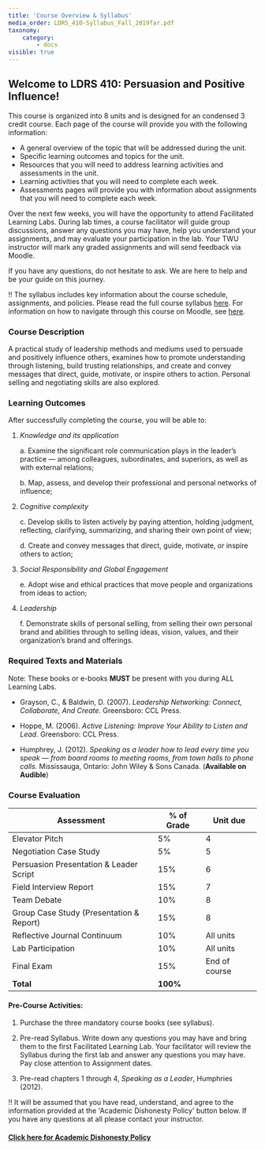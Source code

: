 ```yaml
---
title: 'Course Overview & Syllabus'
media_order: LDRS_410-Syllabus_Fall_2019far.pdf
taxonomy:
    category:
        - docs
visible: true
---
```


## Welcome to LDRS 410: Persuasion and Positive Influence!

This course is organized into 8 units and is designed for an condensed 3 credit course. Each page of the course will provide you with the following information:

* A general overview of the topic that will be addressed during the unit.
* Specific learning outcomes and topics for the unit.
* Resources that you will need to address learning activities and assessments in the unit.
* Learning activities that you will need to complete each week.
* Assessments pages will provide you with information about assignments that you will need to complete each week.

Over the next few weeks, you will have the opportunity to attend Facilitated Learning Labs. During lab times, a course facilitator will guide group discussions, answer any questions you may have, help you understand your assignments, and may evaluate your participation in the lab.  Your TWU instructor will mark any graded assignments and will send feedback via Moodle.

If you have any questions, do not hesitate to ask. We are here to help and be your guide on this journey.

!! The syllabus includes key information about the course schedule, assignments, and policies. Please read the full course syllabus [here](LDRS_410-Syllabus-Fall-2019far.pdf).
For information on how to navigate through this course on Moodle, see [here](http://create.twu.ca/help/moodle).


### Course Description
A practical study of leadership methods and mediums used to persuade and positively influence others, examines how to promote understanding through listening, build trusting relationships, and create and convey messages that direct, guide, motivate, or inspire others to action. Personal selling and negotiating skills are also explored.

### Learning Outcomes

After successfully completing the course, you will be able to:

1. *Knowledge and its application*

    a. Examine the significant role communication plays in the leader’s practice — among colleagues, subordinates, and superiors, as well as with external relations;

    b. Map, assess, and develop their professional and personal networks of influence;

2. *Cognitive complexity*

    c. Develop skills to listen actively by paying attention, holding judgment, reflecting, clarifying, summarizing, and sharing their own point of view;

    d. Create and convey messages that direct, guide, motivate, or inspire others to action;

3. *Social Responsibility and Global Engagement*

    e. Adopt wise and ethical practices that move people and organizations from ideas to action;

4. *Leadership*

    f. Demonstrate skills of personal selling, from selling their own personal brand and abilities through to selling ideas, vision, values, and their organization’s brand and offerings.


### **Required** Texts and Materials

Note: These books or e-books **MUST** be present with you during ALL Learning Labs.

- Grayson, C., & Baldwin, D. (2007). *Leadership Networking: Connect, Collaborate, And Create.*
 	Greensboro: CCL Press.

- Hoppe, M. (2006). *Active Listening: Improve Your Ability to Listen and Lead.*
 	Greensboro: CCL Press.

- Humphrey, J. (2012). *Speaking as a leader how to lead every time you speak — from board
 	rooms to meeting rooms, from town halls to phone calls.* Mississauga, Ontario: John Wiley & Sons Canada. (**Available on Audible**)



### Course Evaluation

| **Assessment**                           | **% of Grade** | **Unit due**  |
|------------------------------------------|----------------|---------------|
| Elevator Pitch                           | 5%             | 4             |
| Negotiation Case Study                   | 5%             | 5             |
| Persuasion Presentation & Leader Script  | 15%            | 6             |
| Field Interview Report                   | 15%            | 7             |
| Team Debate                              | 10%            | 8             |
| Group Case Study (Presentation & Report) | 15%            | 8             |
| Reflective Journal Continuum             | 10%            | All units     |
| Lab Participation                        | 10%            | All units     |
| Final Exam                               | 15%            | End of course |
| **Total**                                | **100%**       |               |




#### Pre-Course Activities:

1.  Purchase the three mandatory course books (see syllabus).

2.  Pre-read Syllabus. Write down any questions you may have and bring
    them to the first Facilitated Learning Lab. Your facilitator will review the Syllabus during the first lab and answer any questions you may have. Pay
    close attention to Assignment dates.

3.  Pre-read chapters 1 through 4, *Speaking as a Leader*, Humphries
    (2012).


!! It will be assumed that you have read, understand, and agree to the information provided at the 'Academic Dishonesty Policy' button below. If you have any questions at all please contact your instructor.


#### [Click here for Academic Dishonesty Policy](https://www.twu.ca/about/policies/policy-academic-dishonesty)
